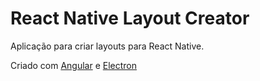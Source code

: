 # React Native  Layout  Creator

Aplicação para criar layouts para React Native.

Criado com [Angular](https://angularjs.org/) e [Electron](http://electron.atom.io/)